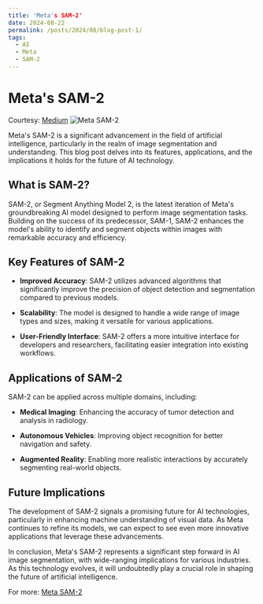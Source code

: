 ```yaml
---
title: 'Meta's SAM-2'
date: 2024-08-22
permalink: /posts/2024/08/blog-post-1/
tags:
  - AI
  - Meta
  - SAM-2
---
```


# Meta's SAM-2

Courtesy: [Medium](https://medium.com/@cognidownunder/metas-sam-2-the-ai-that-can-segment-anything-even-video-61b6704b4a4f)
![Meta SAM-2](https://miro.medium.com/v2/resize:fit:2000/format:webp/1*d51FchGWJTv-KFDrcq596Q.png)

Meta's SAM-2 is a significant advancement in the field of artificial intelligence, particularly in the realm of image segmentation and understanding. This blog post delves into its features, applications, and the implications it holds for the future of AI technology.


## What is SAM-2?

SAM-2, or Segment Anything Model 2, is the latest iteration of Meta's groundbreaking AI model designed to perform image segmentation tasks. Building on the success of its predecessor, SAM-1, SAM-2 enhances the model's ability to identify and segment objects within images with remarkable accuracy and efficiency.

## Key Features of SAM-2

- **Improved Accuracy**: SAM-2 utilizes advanced algorithms that significantly improve the precision of object detection and segmentation compared to previous models. 

- **Scalability**: The model is designed to handle a wide range of image types and sizes, making it versatile for various applications.

- **User-Friendly Interface**: SAM-2 offers a more intuitive interface for developers and researchers, facilitating easier integration into existing workflows.

## Applications of SAM-2

SAM-2 can be applied across multiple domains, including:

- **Medical Imaging**: Enhancing the accuracy of tumor detection and analysis in radiology.

- **Autonomous Vehicles**: Improving object recognition for better navigation and safety.

- **Augmented Reality**: Enabling more realistic interactions by accurately segmenting real-world objects.

## Future Implications

The development of SAM-2 signals a promising future for AI technologies, particularly in enhancing machine understanding of visual data. As Meta continues to refine its models, we can expect to see even more innovative applications that leverage these advancements.

In conclusion, Meta's SAM-2 represents a significant step forward in AI image segmentation, with wide-ranging implications for various industries. As this technology evolves, it will undoubtedly play a crucial role in shaping the future of artificial intelligence.

For more: [Meta SAM-2](https://ai.meta.com/sam2/)
